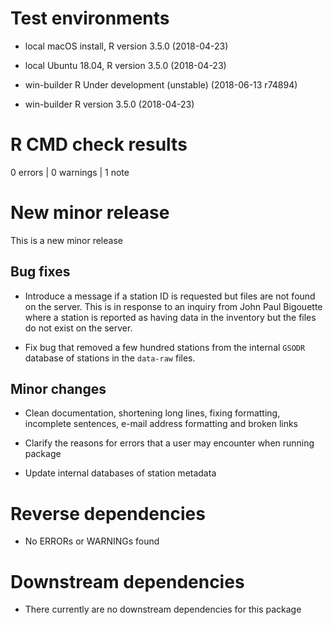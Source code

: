 # Test environments

- local macOS install, R version 3.5.0 (2018-04-23)

- local Ubuntu 18.04, R version 3.5.0 (2018-04-23)

- win-builder R Under development (unstable) (2018-06-13 r74894)

- win-builder R version 3.5.0 (2018-04-23)

# R CMD check results

0 errors | 0 warnings | 1 note

# New minor release

This is a new minor release

## Bug fixes

- Introduce a message if a station ID is requested but files are not found on
the server. This is in response to an inquiry from John Paul Bigouette where
a station is reported as having data in the inventory but the files do not exist
on the server.

- Fix bug that removed a few hundred stations from the internal `GSODR` database
of stations in the `data-raw` files.

## Minor changes

  - Clean documentation, shortening long lines, fixing formatting, incomplete
  sentences, e-mail address formatting and broken links

- Clarify the reasons for errors that a user may encounter when running package

- Update internal databases of station metadata

# Reverse dependencies

- No ERRORs or WARNINGs found

# Downstream dependencies

- There currently are no downstream dependencies for this package
